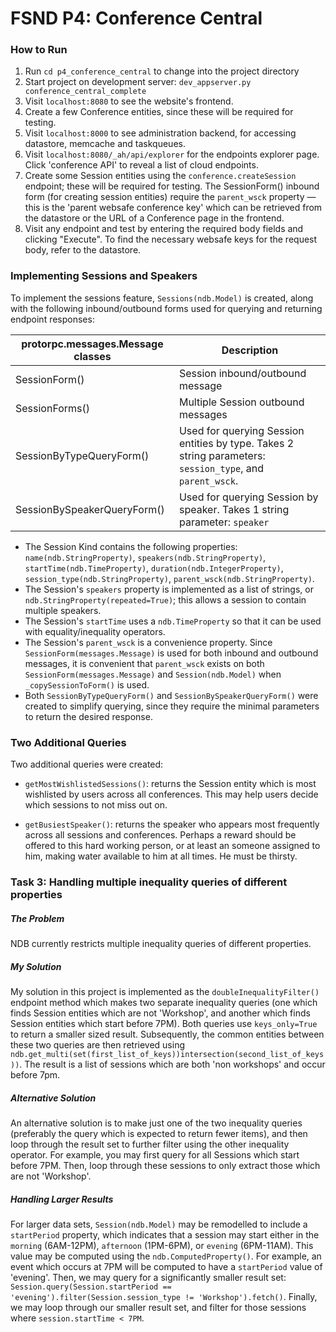 FSND P4: Conference Central
=====

### How to Run

   1. Run `cd p4_conference_central` to change into the project directory
   2. Start project on development server: `dev_appserver.py conference_central_complete`
   3. Visit `localhost:8080` to see the website's frontend.
   4. Create a few Conference entities, since these will be required for testing.
   5. Visit `localhost:8000` to see administration backend, for accessing datastore, memcache and taskqueues.
   6. Visit `localhost:8080/_ah/api/explorer` for the endpoints explorer page. Click 'conference API' to reveal a list of cloud endpoints.
   7. Create some Session entities using the `conference.createSession` endpoint; these will be required for testing. The SessionForm() inbound form (for creating session entities) require the `parent_wsck` property — this is the 'parent websafe conference key' which can be retrieved from the datastore or the URL of a Conference page in the frontend.
   8. Visit any endpoint and test by entering the required body fields and clicking "Execute". To find the necessary websafe keys for the request body, refer to the datastore.


### Implementing Sessions and Speakers

  To implement the sessions feature, `Sessions(ndb.Model)` is created, along with the following inbound/outbound forms used for querying and returning endpoint responses:

  protorpc.messages.Message classes | Description
  --------------------------------- | -----------
   SessionForm()                    | Session inbound/outbound message
   SessionForms()                   | Multiple Session outbound messages
   SessionByTypeQueryForm()         | Used for querying Session entities by type. Takes 2 string parameters: `session_type`, and `parent_wsck`.
   SessionBySpeakerQueryForm()      | Used for querying Session by speaker. Takes 1 string parameter: `speaker`


   - The Session Kind contains the following properties: `name(ndb.StringProperty)`, `speakers(ndb.StringProperty)`, `startTime(ndb.TimeProperty)`, `duration(ndb.IntegerProperty)`, `session_type(ndb.StringProperty)`, `parent_wsck(ndb.StringProperty)`.
   - The Session's `speakers` property is implemented as a list of strings, or `ndb.StringProperty(repeated=True)`; this allows a session to contain multiple speakers.
   - The Session's `startTime` uses a `ndb.TimeProperty` so that it can be used with equality/inequality operators.
   - The Session's `parent_wsck` is a convenience property. Since `SessionForm(messages.Message)` is used for both inbound and outbound messages, it is convenient that `parent_wsck` exists on both `SessionForm(messages.Message)` and `Session(ndb.Model)` when `_copySessionToForm()` is used.
   - Both `SessionByTypeQueryForm()` and `SessionBySpeakerQueryForm()` were created to simplify querying, since they require the minimal parameters to return the desired response.


### Two Additional Queries

  Two additional queries were created:

   - `getMostWishlistedSessions()`: returns the Session entity which is most wishlisted by users across all conferences. This may help users decide which sessions to not miss out on.

   - `getBusiestSpeaker()`: returns the speaker who appears most frequently across all sessions and conferences. Perhaps a reward should be offered to this hard working person, or at least an someone assigned to him, making water available to him at all times. He must be thirsty.


### Task 3: Handling multiple inequality queries of different properties

##### The Problem

  NDB currently restricts multiple inequality queries of different properties.

##### My Solution

  My solution in this project is implemented as the `doubleInequalityFilter()` endpoint method which makes two separate inequality queries (one which finds Session entities which are not 'Workshop', and another which finds Session entities which start before 7PM). Both queries use `keys_only=True` to return a smaller sized result. Subsequently, the common entities between these two queries are then retrieved using `ndb.get_multi(set(first_list_of_keys))intersection(second_list_of_keys))`. The result is a list of sessions which are both 'non workshops' and occur before 7pm.

##### Alternative Solution

  An alternative solution is to make just one of the two inequality queries (preferably the query which is expected to return fewer items), and then loop through the result set to further filter using the other inequality operator. For example, you may first query for all Sessions which start before 7PM. Then, loop through these sessions to only extract those which are not 'Workshop'.

##### Handling Larger Results

  For larger data sets, `Session(ndb.Model)` may be remodelled to include a `startPeriod` property, which indicates that a session may start either in the `morning` (6AM-12PM), `afternoon` (1PM-6PM), or `evening` (6PM-11AM). This value may be computed using the `ndb.ComputedProperty()`. For example, an event which occurs at 7PM will be computed to have a `startPeriod` value of 'evening'. Then, we may query for a significantly smaller result set: `Session.query(Session.startPeriod == 'evening').filter(Session.session_type != 'Workshop').fetch()`. Finally, we may loop through our smaller result set, and filter for those sessions where `session.startTime < 7PM`.
